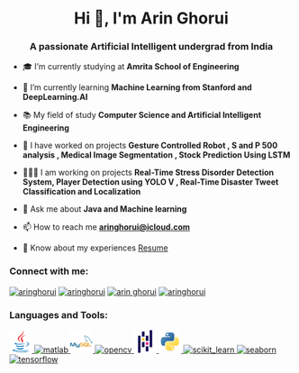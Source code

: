 <h1 align="center">Hi 👋, I'm Arin Ghorui</h1>
<h3 align="center">A passionate Artificial Intelligent undergrad from India</h3>

- 🎓 I’m currently studying at **Amrita School of Engineering**

- 🌱 I’m currently learning **Machine Learning from Stanford and DeepLearning.AI**

- 📚 My field of study **Computer Science and Artificial Intelligent Engineering**

- 🔭 I have worked on projects **Gesture Controlled Robot , S and P 500 analysis , Medical Image Segmentation , Stock Prediction Using LSTM**
  
- 👨🏾‍💻 I am working on projects **Real-Time Stress Disorder Detection System, Player Detection using YOLO V , Real-Time Disaster Tweet Classification and Localization**

- 💬 Ask me about **Java and Machine learning**

- 📫 How to reach me **aringhorui@icloud.com**

- 📄 Know about my experiences [Resume](https://drive.google.com/file/d/1_zDC3CPvv0UUS6kTYmkJrHnmhal1Z3sy/view?usp=sharing)




<h3 align="left">Connect with me:</h3>
<p align="left">
<a href="https://twitter.com/aringhorui" target="blank"><img align="center" src="https://raw.githubusercontent.com/rahuldkjain/github-profile-readme-generator/master/src/images/icons/Social/twitter.svg" alt="aringhorui" height="30" width="40" /></a>
<a href="https://linkedin.com/in/aringhorui" target="blank"><img align="center" src="https://raw.githubusercontent.com/rahuldkjain/github-profile-readme-generator/master/src/images/icons/Social/linked-in-alt.svg" alt="aringhorui" height="30" width="40" /></a>
<a href="https://fb.com/arin ghorui" target="blank"><img align="center" src="https://raw.githubusercontent.com/rahuldkjain/github-profile-readme-generator/master/src/images/icons/Social/facebook.svg" alt="arin ghorui" height="30" width="40" /></a>
<a href="https://instagram.com/aringhorui" target="blank"><img align="center" src="https://raw.githubusercontent.com/rahuldkjain/github-profile-readme-generator/master/src/images/icons/Social/instagram.svg" alt="aringhorui" height="30" width="40" /></a>
</p>

<h3 align="left">Languages and Tools:</h3>
<p align="left"> 
  <a href="https://www.java.com" target="_blank" rel="noreferrer"> 
    <img src="https://raw.githubusercontent.com/devicons/devicon/master/icons/java/java-original.svg" alt="java" width="40" height="40"/> 
  </a> 
  <a href="https://www.mathworks.com/" target="_blank" rel="noreferrer"> 
    <img src="https://upload.wikimedia.org/wikipedia/commons/2/21/Matlab_Logo.png" alt="matlab" width="40" height="40"/> 
  </a> 
  <a href="https://www.mysql.com/" target="_blank" rel="noreferrer"> 
    <img src="https://raw.githubusercontent.com/devicons/devicon/master/icons/mysql/mysql-original-wordmark.svg" alt="mysql" width="40" height="40"/> 
  </a> 
  <a href="https://opencv.org/" target="_blank" rel="noreferrer"> 
    <img src="https://www.vectorlogo.zone/logos/opencv/opencv-icon.svg" alt="opencv" width="40" height="40"/> 
  </a> 
  <a href="https://pandas.pydata.org/" target="_blank" rel="noreferrer"> 
    <img src="https://raw.githubusercontent.com/devicons/devicon/2ae2a900d2f041da66e950e4d48052658d850630/icons/pandas/pandas-original.svg" alt="pandas" width="40" height="40"/> 
  </a> 
  <a href="https://www.python.org" target="_blank" rel="noreferrer"> 
    <img src="https://raw.githubusercontent.com/devicons/devicon/master/icons/python/python-original.svg" alt="python" width="40" height="40"/> 
  </a> 
  <a href="https://scikit-learn.org/" target="_blank" rel="noreferrer"> 
    <img src="https://upload.wikimedia.org/wikipedia/commons/0/05/Scikit_learn_logo_small.svg" alt="scikit_learn" width="40" height="40"/> 
  </a> 
  <a href="https://seaborn.pydata.org/" target="_blank" rel="noreferrer"> 
    <img src="https://seaborn.pydata.org/_images/logo-mark-lightbg.svg" alt="seaborn" width="40" height="40"/> 
  </a> 
  <a href="https://www.tensorflow.org" target="_blank" rel="noreferrer"> 
    <img src="https://www.vectorlogo.zone/logos/tensorflow/tensorflow-icon.svg" alt="tensorflow" width="40" height="40"/> 
  </a> 
</p>

